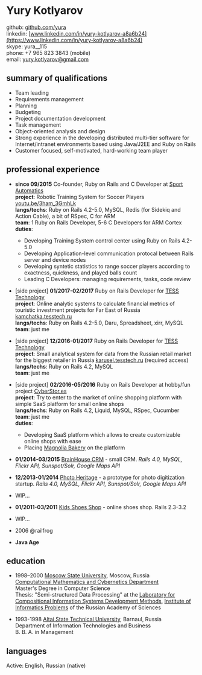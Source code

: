 # Yury Kotlyarov

github: [github.com/yura](http://github.com/yura)  
linkedin: [www.linkedin.com/in/yury-kotlyarov-a8a6b24](https://www.linkedin.com/in/yury-kotlyarov-a8a6b24)  
skype: yura__115  
phone: +7 965 823 3843 (mobile)  
email: yury.kotlyarov@gmail.com  


## summary of qualifications

* Team leading
* Requirements management
* Planning
* Budgeting
* Project documentation development
* Task management
* Object-oriented analysis and design
* Strong experience in the developing distributed multi-tier software for Internet/intranet environments based using Java/J2EE and Ruby on Rails
* Customer focused, self-motivated, hard-working team player


## professional experience

* __since 09/2015__ Co-founder, Ruby on Rails and C Developer at [Sport Automatics](http://footbot.eu)  
  __project__: Robotic Training System for Soccer Players [youtu.be/3ham_3GmhLk](https://youtu.be/3ham_3GmhLk)  
  __langs/techs__: Ruby on Rails 4.2-5.0, MySQL, Redis (for Sidekiq and Action Cable), a bit of RSpec, C for ARM  
  __team__: 1 Ruby on Rails Developer, 5-6 C Developers for ARM Cortex  
  __duties__: 
    * Developing Training System control center using Ruby on Rails 4.2-5.0
    * Developing Application-level communication protocal between Rails server and device nodes
    * Developing syntetic statistics to range soccer players according to exactness, quickness, and played balls count
    * Leading C Developers: managing requirements, tasks, code review

* [side project] __01/2017-02/2017__ Ruby on Rails Developer for [TESS Technology](http://tesstech.ru/)  
  __project__: Online analytic systems to calculate financial metrics of touristic investment projects for Far East of Russia [kamchatka.tesstech.ru](http://kamchatka.tesstech.ru)  
  __langs/techs__: Ruby on Rails 4.2-5.0, Daru, Spreadsheet, xirr, MySQL  
  __team__: just me  

* [side project] __12/2016-01/2017__ Ruby on Rails Developer for [TESS Technology](http://tesstech.ru/)  
  __project__: Small analytical system for data from the Russian retail market for the biggest retailer in Russia [karusel.tesstech.ru](http://karusel.tesstech.ru) (required access)  
  __langs/techs__: Ruby on Rails 4.2, MySQL  
  __team__: just me  

* [side project] __02/2016-05/2016__ Ruby on Rails Developer at hobby/fun project [CyberStor.es](http://cyberstor.es)  
  __project__: Try to enter to the market of online shopping platform with simple SaaS platform for small online shops  
  __langs/techs__: Ruby on Rails 4.2, Liquid, MySQL, RSpec, Cucumber  
  __team__: just me  
  __duties__: 
    * Developing SaaS platform which allows to create customizable online shops with ease
    * Placing [Magnolia Bakery](http://magnoliabakery.ru) on the platform
    
 * __01/2014-03/2015__ [BrainHouse CRM](http://crm.brainhouse.ru) - small CRM. _Rails 4.0, MySQL, Flickr API, Sunspot/Solr, Google Maps API_
 
 * __12/2013-01/2014__ [Photo Heritage](http://ptm.brainhouse.ru) - a prototype for photo digitization startup. _Rails 4.0, MySQL, Flickr API, Sunspot/Solr, Google Maps API_
 
 * WIP...
 
 * __01/2011-03/2011__ [Kids Shoes Shop](http://www.tolkot.ru) - online shoes shop. Rails 2.3-3.2
 
 * WIP...
 
 * 2006 @railfrog 
 
 * **Java Age**
 

## education

* 1998–2000	[Moscow State University](http://www.msu.ru/en), Moscow, Russia  
  [Computational Mathematics and Cybernetics Department](http://cs.msu.ru/en)  
  Master's Degree in Computer Science  
  Thesis: "Semi-structured Data Processing" 
  at the [Laboratory for Compositional Information Systems Development Methods](http://synthesis.ipi.ac.ru/synthesis),
  [Institute of Informatics Problems](http://www.ipiran.ru/english/main.asp) of the Russian Academy of Sciences

* 1993-1998	[Altai State Technical University](http://www.en.altstu.ru/), Barnaul, Russia  
  Department of Information Technologies and Business  
  B. B. A. in Management  

## languages

Active: English, Russian (native)
